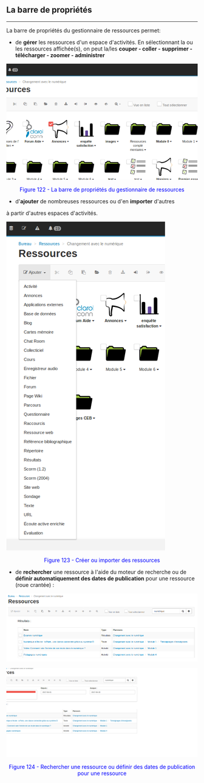 ## La barre de propriétés
---

La barre de propriétés du gestionnaire de ressources permet:

* de **gérer** les ressources d'un espace d'activités. En sélectionnant la ou les ressources affichée(s), on peut la/les **couper - coller - supprimer - télécharger - zoomer - administrer**

![](images/resource_copy.png)
    
<p style="text-align: center; color: blue">Figure 122 - La barre de propriétés du gestionnaire de ressources</p>

* d'**ajouter** de nombreuses ressources ou d'en **importer** d'autres

à partir d'autres espaces d'activités.
    
![](images/resource_add.png)
   
<p style="text-align: center; color: blue">Figure 123 - Créer ou importer des ressources</p>
  
* de **rechercher** une ressource à l'aide du moteur de recherche ou de **définir automatiquement des dates de publication** pour une ressource (roue crantée) :

![](images/resource_search.png)

![](images/resource_search_2.png)

<p style="text-align: center; color: blue">Figure 124 - Rechercher une ressource ou définir des dates de publication pour une ressource</p>



